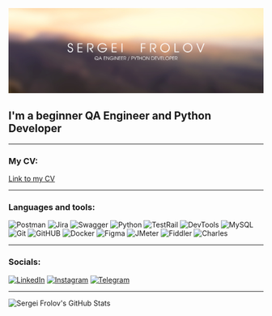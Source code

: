 ![Header](https://github.com/yossi90/yossi90/blob/main/assets/header.png)

## I'm a beginner QA Engineer and Python Developer

---
### My CV:

[Link to my CV](https://drive.google.com/file/d/1os6lBW49Pt-BgEblWOxmZWbp-aaXXRYz/view?usp=sharing)

---
### Languages and tools:


![Postman](https://img.shields.io/badge/-Postman-E4E2E2?style=for-the-badge&logo=postman&logoColor=FF6C37)
![Jira](https://img.shields.io/badge/-Jira-E4E2E2?style=for-the-badge&logo=jira&logoColor=2684FF)
![Swagger](https://img.shields.io/badge/-SWAGGER-E4E2E2?style=for-the-badge&logo=swagger&logoColor=85EA2D)
![Python](https://img.shields.io/badge/-Python-E4E2E2?style=for-the-badge&logo=python&logoColor=336D9D)
![TestRail](https://img.shields.io/badge/-TestRail-E4E2E2?style=for-the-badge&logo=testrail&logoColor=63BE78)
![DevTools](https://img.shields.io/badge/-DevTools-E4E2E2?style=for-the-badge&logo=googlechrome&logoColor=4180F0)
![MySQL](https://img.shields.io/badge/-MySQL-E4E2E2?style=for-the-badge&logo=mysql&logoColor=00758F)
![Git](https://img.shields.io/badge/-Git-E4E2E2?style=for-the-badge&logo=git&logoColor=F54D27)
![GitHUB](https://img.shields.io/badge/-GitHUB-E4E2E2?style=for-the-badge&logo=github&logoColor=1F2328)
![Docker](https://img.shields.io/badge/-Docker-E4E2E2?style=for-the-badge&logo=docker&logoColor=086DD7)
![Figma](https://img.shields.io/badge/-Figma-E4E2E2?style=for-the-badge&logo=figma&logoColor=A259FF)
![JMeter](https://img.shields.io/badge/-JMeter-E4E2E2?style=for-the-badge&logo=apachejmeter&logoColor=D22128)
![Fiddler](https://img.shields.io/badge/-Fiddler-E4E2E2?style=for-the-badge&logo=fiddler&logoColor=FF6C37)
![Charles](https://img.shields.io/badge/-Charles-E4E2E2?style=for-the-badge&logo=charles&logoColor=FF6C37)

---
### Socials:
[![LinkedIn](https://img.shields.io/badge/-LinkedIn-E4E2E2?style=for-the-badge&logo=linkedin&logoColor=007BB6)](https://www.linkedin.com/in/sergei-frolov-qa)
[![Instagram](https://img.shields.io/badge/-Instagram-E4E2E2?style=for-the-badge&logo=instagram&logoColor=FB15AC)](https://www.instagram.com/sergei_phrolov)
[![Telegram](https://img.shields.io/badge/-Telegram-E4E2E2?style=for-the-badge&logo=telegram&logoColor=2481CC)](https://t.me/jumpse)

---

![Sergei Frolov's GitHub Stats](https://github-readme-stats.vercel.app/api?username=yossi90&show_icons=true)